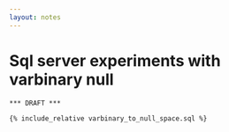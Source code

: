 ```yaml
---
layout: notes
---
```


# Sql server experiments with varbinary null


```
*** DRAFT ***
```

```sql
{% include_relative varbinary_to_null_space.sql %}
```
